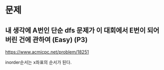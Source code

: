 # 문제
## 내 생각에 A번인 단순 dfs 문제가 이 대회에서 E번이 되어버린 건에 관하여 (Easy) (P3)
https://www.acmicpc.net/problem/18251

inorder순서는 x좌표의 순서가 된다.